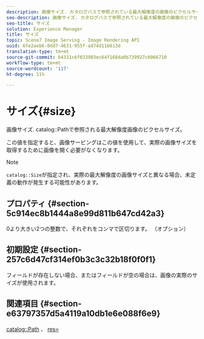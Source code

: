 ```yaml
---
description: 画像サイズ. カタログパスで参照されている最大解像度の画像のピクセルサイズです。
seo-description: 画像サイズ. カタログパスで参照されている最大解像度の画像のピクセルサイズです。
seo-title: サイズ
solution: Experience Manager
title: サイズ
topic: Scene7 Image Serving - Image Rendering API
uuid: 6fe2aeb6-0dd7-4631-955f-ad74d11b613d
translation-type: tm+mt
source-git-commit: b4331c6f033903ec64f168da0b739927c6066710
workflow-type: tm+mt
source-wordcount: '117'
ht-degree: 11%

---
```



# サイズ{#size}

画像サイズ. catalog::Pathで参照される最大解像度画像のピクセルサイズ。

この値を指定すると、画像サービングはこの値を使用して、実際の画像サイズを取得するために画像を開く必要がなくなります。

>[!NOTE]
>
>`catalog::Size`が指定され、実際の最大解像度の画像サイズと異なる場合、未定義の動作が発生する可能性があります。

## プロパティ {#section-5c914ec8b1444a8e99d811b647cd42a3}

0より大きい2つの整数で、それぞれをコンマで区切ります。 （オプション）

## 初期設定 {#section-257c6d47cf314ef0b3c3c32b18f0f0f1}

フィールドが存在しない場合、またはフィールドが空の場合は、画像の実際のサイズが使用されます。

## 関連項目 {#section-e63797357d5a4119a10db1e6e088f6e9}

[catalog::Path](../../../../../../is-api/image-catalog/image-serving-api-ref/c-image-catalog-reference/c-image-svg-data-reference/c-image-data-reference/r-path-cat.md#reference-306afcaff172440ca81b85da8d78213c) 、 [res=](/help/aem-is-ir-api/is-api/http-ref/image-serving-api-ref/c-http-protocol-reference/c-command-reference/r-res.md)
